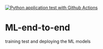 [![Python application test with Github Actions](https://github.com/Singhsansar/ML-end-to-end/actions/workflows/main.yml/badge.svg)](https://github.com/Singhsansar/ML-end-to-end/actions/workflows/main.yml)

# ML-end-to-end
training test and deploying the ML models
